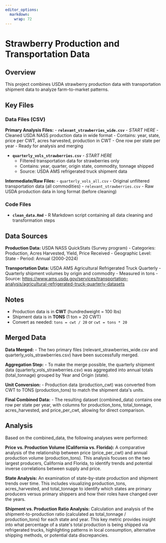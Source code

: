 ```yaml
---
editor_options: 
  markdown: 
    wrap: 72
---
```


# Strawberry Production and Transportation Data

## Overview

This project combines USDA strawberry production data with
transportation shipment data to analyze farm-to-market patterns.

## Key Files

### Data Files (CSV)

**Primary Analysis Files:** - **`relevant_strawberries_wide.csv`** -
*START HERE* - Cleaned USDA NASS production data in wide format -
Contains: year, state, price per CWT, acres harvested, production in
CWT - One row per state per year - Ready for analysis and merging

-   **`quarterly_vols_strawberries.csv`** - *START HERE*
    -   Filtered transportation data for strawberries only
    -   Contains: year, quarter, origin state, commodity, tonnage
        shipped
    -   Source: USDA AMS refrigerated truck shipment data

**Intermediate/Raw Files:** - `quarterly_vols_all.csv` - Original
unfiltered transportation data (all commodities) -
`relevant_strawberries.csv` - Raw USDA production data in long format
(before cleaning)

### Code Files

-   **`clean_data.Rmd`** - R Markdown script containing all data
    cleaning and transformation steps

## Data Sources

**Production Data:** USDA NASS QuickStats (Survey program) - Categories:
Production, Acres Harvested, Yield, Price Received - Geographic Level:
State - Period: Annual (2000-2024)

**Transportation Data:** USDA AMS Agricultural Refrigerated Truck
Quarterly - Quarterly shipment volumes by origin and commodity -
Measured in tons - Source:
<https://www.ams.usda.gov/services/transportation-analysis/agricultural-refrigerated-truck-quarterly-datasets>

## Notes

-   Production data is in **CWT** (hundredweight = 100 lbs)
-   Shipment data is in **TONS** (1 ton = 20 CWT)
-   Convert as needed: `tons = cwt / 20` or `cwt = tons * 20`

## Merged Data

**Data Merged:** - The two primary files (relevant_strawberries_wide.csv
and quarterly_vols_strawberries.csv) have been successfully merged.

**Aggregation Step:** - To make the merge possible, the quarterly
shipment data (quarterly_vols_strawberries.csv) was aggregated into
annual totals (total_tonnage) grouped by Year and Origin (state).

**Unit Conversion:** - Production data (production_cwt) was converted
from CWT to TONS (production_tons) to match the shipment data's units.

**Final Combined Data:** - The resulting dataset (combined_data)
contains one row per state per year, with columns for production_tons,
total_tonnage, acres_harvested, and price_per_cwt, allowing for direct
comparison.

## Analysis

Based on the combined_data, the following analyses were performed:

**Price vs. Production Volume (California vs. Florida):** A comparative
analysis of the relationship between price (price_per_cwt) and annual
production volume (production_tons). This analysis focuses on the two
largest producers, California and Florida, to identify trends and
potential inverse correlations between supply and price.

**State Analysis:** An examination of state-by-state production and
shipment trends over time. This includes visualizing production_tons,
acres_harvested, and total_tonnage to identify which states are primary
producers versus primary shippers and how their roles have changed over
the years.

**Shipment vs. Production Ratio Analysis:** Calculation and analysis of
the shipment-to-production ratio (calculated as total_tonnage /
production_tons) for each state and year. This key metric provides
insight into what percentage of a state's total production is being
shipped via refrigerated trucks, highlighting patterns in local
consumption, alternative shipping methods, or potential data
discrepancies.
